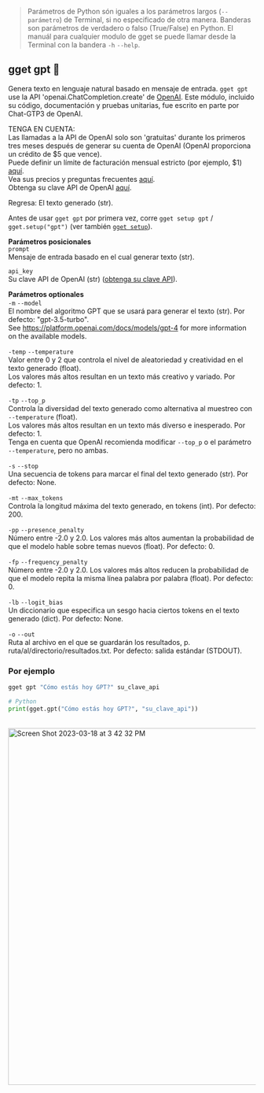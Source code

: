 > Parámetros de Python són iguales a los parámetros largos (`--parámetro`) de Terminal, si no especificado de otra manera. Banderas son parámetros de verdadero o falso (True/False) en Python. El manuál para cualquier modulo de gget se puede llamar desde la Terminal con la bandera `-h` `--help`.  
## gget gpt 💬
Genera texto en lenguaje natural basado en mensaje de entrada. `gget gpt` use la API 'openai.ChatCompletion.create' de [OpenAI](https://openai.com/).
Este módulo, incluido su código, documentación y pruebas unitarias, fue escrito en parte por Chat-GTP3 de OpenAI.

TENGA EN CUENTA:  
Las llamadas a la API de OpenAI solo son 'gratuitas' durante los primeros tres meses después de generar su cuenta de OpenAI (OpenAI proporciona un crédito de $5 que vence).  
Puede definir un límite de facturación mensual estricto (por ejemplo, $1) [aquí](https://platform.openai.com/account/billing/limits).  
Vea sus precios y preguntas frecuentes [aquí](https://openai.com/pricing).  
Obtenga su clave API de OpenAI [aquí](https://platform.openai.com/account/api-keys).  

Regresa: El texto generado (str).  

Antes de usar  `gget gpt` por primera vez, corre `gget setup gpt` / `gget.setup("gpt")` (ver también [`gget setup`](setup.md)).  

**Parámetros posicionales**  
`prompt`  
Mensaje de entrada basado en el cual generar texto (str).  

`api_key`  
Su clave API de OpenAI (str) ([obtenga su clave API](https://platform.openai.com/account/api-keys)).  

**Parámetros optionales**  
`-m` `--model`  
El nombre del algoritmo GPT que se usará para generar el texto (str). Por defecto: "gpt-3.5-turbo".  
See https://platform.openai.com/docs/models/gpt-4 for more information on the available models.  

`-temp` `--temperature`   
Valor entre 0 y 2 que controla el nivel de aleatoriedad y creatividad en el texto generado (float).  
Los valores más altos resultan en un texto más creativo y variado. Por defecto: 1.  

`-tp` `--top_p`   
Controla la diversidad del texto generado como alternativa al muestreo con `--temperature` (float).  
Los valores más altos resultan en un texto más diverso e inesperado. Por defecto: 1.  
Tenga en cuenta que OpenAI recomienda modificar `--top_p` o el parámetro `--temperature`, pero no ambas.  

`-s` `--stop`   
Una secuencia de tokens para marcar el final del texto generado (str). Por defecto: None.  

`-mt` `--max_tokens`   
Controla la longitud máxima del texto generado, en tokens (int). Por defecto: 200.  

`-pp` `--presence_penalty`   
Número entre -2.0 y 2.0. Los valores más altos aumentan la probabilidad de que el modelo hable sobre temas nuevos (float). Por defecto: 0.  

`-fp` `--frequency_penalty`   
Número entre -2.0 y 2.0. Los valores más altos reducen la probabilidad de que el modelo repita la misma línea palabra por palabra (float). Por defecto: 0.  

`-lb` `--logit_bias`   
Un diccionario que especifica un sesgo hacia ciertos tokens en el texto generado (dict). Por defecto: None.  

`-o` `--out`   
Ruta al archivo en el que se guardarán los resultados, p. ruta/al/directorio/resultados.txt. Por defecto: salida estándar (STDOUT).  
  
### Por ejemplo
```bash
gget gpt "Cómo estás hoy GPT?" su_clave_api
```
```python
# Python
print(gget.gpt("Cómo estás hoy GPT?", "su_clave_api"))
```

<br>

<img width="725" alt="Screen Shot 2023-03-18 at 3 42 32 PM" src="https://user-images.githubusercontent.com/56094636/226143902-6fa2d0c7-7eea-4382-b1d2-df6c3f0d5fd5.png">
